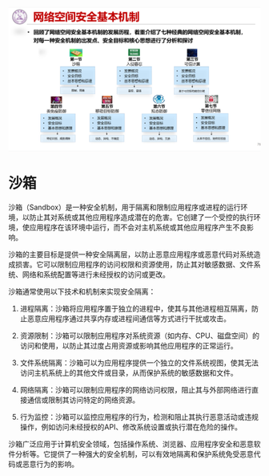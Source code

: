 ![总结](./1.png)

# 沙箱
沙箱（Sandbox）是一种安全机制，用于隔离和限制应用程序或进程的运行环境，以防止其对系统或其他应用程序造成潜在的危害。它创建了一个受控的执行环境，使应用程序在该环境中运行，而不会对主机系统或其他应用程序产生不良影响。

沙箱的主要目标是提供一种安全隔离层，以防止恶意应用程序或恶意代码对系统造成损害。它可以限制应用程序的访问权限和资源使用，防止其对敏感数据、文件系统、网络和系统配置等进行未经授权的访问或更改。

沙箱通常使用以下技术和机制来实现安全隔离：

1. 进程隔离：沙箱将应用程序置于独立的进程中，使其与其他进程相互隔离，防止恶意应用程序通过共享内存或进程间通信等方式进行干扰或攻击。

2. 资源限制：沙箱可以限制应用程序对系统资源（如内存、CPU、磁盘空间）的访问和使用，以防止其过度占用资源或影响其他应用程序的正常运行。

3. 文件系统隔离：沙箱可以为应用程序提供一个独立的文件系统视图，使其无法访问主机系统上的其他文件或目录，从而保护系统的敏感数据和文件。

4. 网络隔离：沙箱可以限制应用程序的网络访问权限，阻止其与外部网络进行直接通信或限制其访问特定的网络资源。

5. 行为监控：沙箱可以监控应用程序的行为，检测和阻止其执行恶意活动或违规操作，例如访问未经授权的API、修改系统设置或执行潜在危险的操作。

沙箱广泛应用于计算机安全领域，包括操作系统、浏览器、应用程序安全和恶意软件分析等。它提供了一种强大的安全机制，可以有效地隔离和保护系统免受恶意代码或恶意行为的影响。























